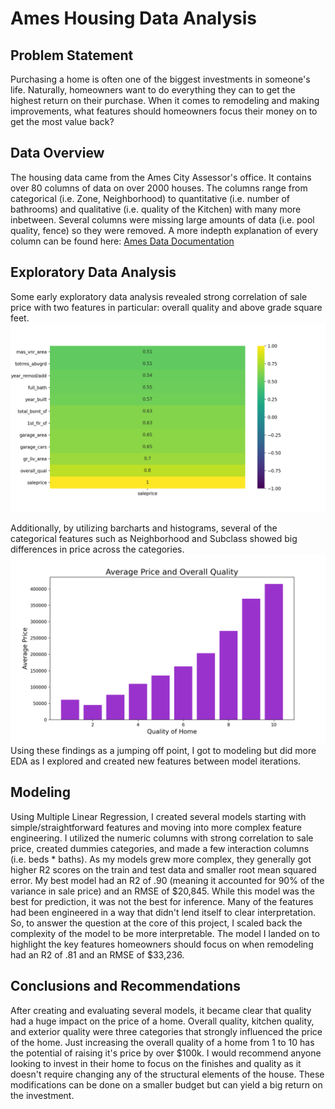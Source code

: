 # Ames Housing Data Analysis

## Problem Statement
Purchasing a home is often one of the biggest investments in someone's life. Naturally, homeowners want to do everything they can to get the highest return on their purchase. When it comes to remodeling and making improvements, what features should homeowners focus their money on to get the most value back?

## Data Overview
The housing data came from the Ames City Assessor's office. It contains over 80 columns of data on over 2000 houses. The columns range from categorical (i.e. Zone, Neighborhood) to quantitative (i.e. number of bathrooms) and qualitative (i.e. quality of the Kitchen) with many more inbetween. Several columns were missing large amounts of data (i.e. pool quality, fence) so they were removed. A more indepth explanation of every column can be found here: [Ames Data Documentation](http://jse.amstat.org/v19n3/decock/DataDocumentation.txt)

## Exploratory Data Analysis
Some early exploratory data analysis revealed strong correlation of sale price with two features in particular: overall quality and above grade square feet. 
![Correlation Heatmap with Sale Price](./plots/heatmap.png)

Additionally, by utilizing barcharts and histograms, several of the categorical features such as Neighborhood and Subclass showed big differences in price across the categories. 
![Avg. Sale Price by Overall Quality](./plots/overall_quality_bar.png)
Using these findings as a jumping off point, I got to modeling but did more EDA as I explored and created new features between model iterations.

## Modeling
Using Multiple Linear Regression, I created several models starting with simple/straightforward features and moving into more complex feature engineering. I utilized the numeric columns with strong correlation to sale price, created dummies categories, and made a few interaction columns (i.e. beds * baths). As my models grew more complex, they generally got higher R2 scores on the train and test data and smaller root mean squared error. My best model had an R2 of .90 (meaning it accounted for 90% of the variance in sale price) and an RMSE of $20,845. While this model was the best for prediction, it was not the best for inference. Many of the features had been engineered in a way that didn't lend itself to clear interpretation. So, to answer the question at the core of this project, I scaled back the complexity of the model to be more interpretable. The model I landed on to highlight the key features homeowners should focus on when remodeling had an R2 of .81 and an RMSE of $33,236.

## Conclusions and Recommendations
After creating and evaluating several models, it became clear that quality had a huge impact on the price of a home. Overall quality, kitchen quality, and exterior quality were three categories that strongly influenced the price of the home. Just increasing the overall quality of a home from 1 to 10 has the potential of raising it's price by over $100k. I would recommend anyone looking to invest in their home to focus on the finishes and quality as it doesn't require changing any of the structural elements of the house. These modifications can be done on a smaller budget but can yield a big return on the investment.
